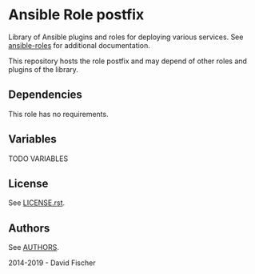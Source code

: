 # Ansible Role postfix

Library of Ansible plugins and roles for deploying various services.
See [ansible-roles](https://github.com/davidfischer-ch/ansible-roles) for additional documentation.

This repository hosts the role postfix and may depend of other roles and plugins of the library.

## Dependencies

This role has no requirements.

## Variables

TODO VARIABLES

## License

See [LICENSE.rst](LICENSE.rst).

## Authors

See [AUTHORS](AUTHORS).

2014-2019 - David Fischer
